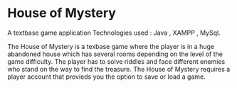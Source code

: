 
<h1>House of Mystery </h1>
A textbase game application
Technologies used : Java , XAMPP , MySql.

The House of Mystery is a texbase game where the player is in a huge abandoned house which has
several rooms depending on the level of the game difficulty. The player has to solve riddles and 
face different enemies who stand on the way to find the treasure.
The House of Mystery requires a player account that provieds you the option to save or load a game.

